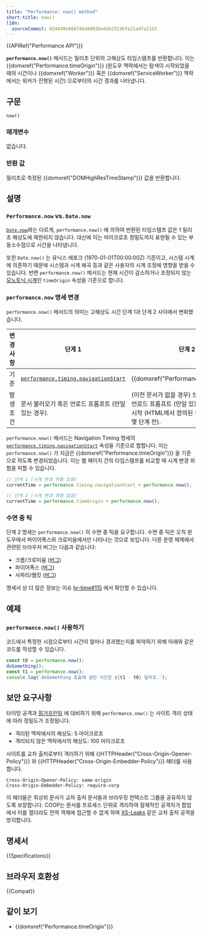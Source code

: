 ```yaml
---
title: "Performance: now() method"
short-title: now()
l10n:
  sourceCommit: 024449e686746a0d036edeb2323bfe21adfa2155
---
```


{{APIRef("Performance API")}}

**`performance.now()`** 메서드는 밀리초 단위의 고해상도 타임스탬프를 반환합니다. 이는 {{domxref("Performance.timeOrigin")}} (윈도우 맥락에서는 탐색이 시작되었을 때의 시간이나 {{domxref("Worker")}} 혹은 {{domxref("ServiceWorker")}} 맥락에서는 워커가 진행된 시간) 으로부터의 시간 경과를 나타냅니다.

## 구문

```js-nolint
now()
```

### 매개변수

없습니다.

### 반환 값

밀리초로 측정된 {{domxref("DOMHighResTimeStamp")}} 값을 반환합니다.

## 설명

### `Performance.now` vs. `Date.now`

[`Date.now`](/ko/docs/Web/JavaScript/Reference/Global_Objects/Date/now)와는 다르게, `performance.now()` 에 의하여 반환된 타임스탬프 값은 1 밀리초 해상도에 제한되지 않습니다. 대신에 이는 마이크로초 정밀도까지 표현될 수 있는 부동소수점으로 시간을 나타냅니다.

또한 `Date.now()` 는 유닉스 에포크 (1970-01-01T00:00:00Z) 기준이고, 시스템 시계에 의존하기 때문에 시스템과 시계 왜곡 등과 같은 사용자의 시계 조정에 영향을 받을 수 있습니다.
반면 `performance.now()` 메서드는 현재 시간이 감소하거나 조정되지 않는 [모노토닉 시계](https://w3c.github.io/hr-time/#dfn-monotonic-clock)인 `timeOrigin` 속성을 기준으로 합니다.

### `performance.now` 명세 변경

`performance.now()` 메서드의 의미는 고해상도 시간 단계 1과 단계 2 사이에서 변화했습니다.

| 변경 사항 | 단계 1                                                                                     | 단계 2                                                                                                                                      |
| --------- | ------------------------------------------------------------------------------------------ | ------------------------------------------------------------------------------------------------------------------------------------------- |
| 기준      | [`performance.timing.navigationStart`](/ko/docs/Web/API/PerformanceTiming/navigationStart) | {{domxref("Performance.timeOrigin")}}                                                                                                       |
| 발생 조건 | 문서 불러오기 혹은 언로드 프롬프트 (만일 있는 경우).                                       | (이전 문서가 없을 경우) 브라우저 맥락 생성, 언로드 프롬프트 (만일 있는 경우), 혹은 탐색 시작 (HTML에서 정의된 것처럼, 불러오기 몇 단계 전). |

`performance.now()` 메서드는 Navigation Timing 명세의 [`performance.timing.navigationStart`](/ko/docs/Web/API/PerformanceTiming/navigationStart) 속성을 기준으로 합합니다. 이는 `performance.now()` 가 지금은 {{domxref("Performance.timeOrigin")}} 을 기준으로 하도록 변경되었습니다. 이는 웹 페이지 간의 타임스탬프를 비교할 때 시계 변경 위험을 피할 수 있습니다.

```js
// 단계 1 (시계 변경 위험 있음)
currentTime = performance.timing.navigationStart + performance.now();

// 단계 2 (시계 변경 위험 없음)
currentTime = performance.timeOrigin + performance.now();
```

### 수면 중 틱

단계 2 명세는 `performance.now()` 의 수면 중 틱을 요구합니다. 수면 중 틱은 오직 윈도우에서 파이어폭스와 크로미움에서만 나타나는 것으로 보입니다. 다른 운영 체제에서 관련된 브라우저 버그는 다음과 같습니다:

- 크롬/크로미움 ([버그](https://bugs.chromium.org/p/chromium/issues/detail?id=1206450))
- 파이어폭스 ([버그](https://bugzilla.mozilla.org/show_bug.cgi?id=1709767))
- 사파리/웹킷 ([버그](https://bugs.webkit.org/show_bug.cgi?id=225610))

명세서 상 더 많은 정보는 이슈 [hr-time#115](https://github.com/w3c/hr-time/issues/115#issuecomment-1172985601) 에서 확인할 수 있습니다.

## 예제

### `performance.now()` 사용하기

코드에서 특정한 시점으로부터 시간이 얼마나 경과했는지를 파악하기 위해 아래와 같은 코드를 작성할 수 있습니다.

```js
const t0 = performance.now();
doSomething();
const t1 = performance.now();
console.log(`doSomething 호출에 걸린 시간은 ${t1 - t0} 밀리초.`);
```

## 보안 요구사항

타이밍 공격과 [핑거프린팅](/ko/docs/Glossary/Fingerprinting) 에 대비하기 위해 `performance.now()` 는 사이트 격리 상태에 따라 정밀도가 조정됩니다.

- 격리된 맥락에서의 해상도: 5 마이크로초
- 격리되지 않은 맥락에서의 해상도: 100 마이크로초

사이트를 교차 출처로부터 격리하기 위해 {{HTTPHeader("Cross-Origin-Opener-Policy")}} 와
{{HTTPHeader("Cross-Origin-Embedder-Policy")}} 헤더를 사용합니다.

```http
Cross-Origin-Opener-Policy: same-origin
Cross-Origin-Embedder-Policy: require-corp
```

이 헤더들은 최상위 문서가 교차 출처 문서들과 브라우징 컨텍스트 그룹을 공유하지 않도록 보장합니다. COOP는 문서를 프로세스 단위로 격리하여 잠재적인 공격자가 팝업에서 이를 열더라도 전역 객체에 접근할 수 없게 하여 [XS-Leaks](https://github.com/xsleaks/xsleaks) 같은 교차 출처 공격을 방지합니다.

## 명세서

{{Specifications}}

## 브라우저 호환성

{{Compat}}

## 같이 보기

- {{domxref("Performance.timeOrigin")}}
